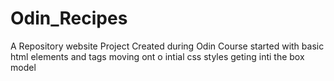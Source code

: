 # Odin_Recipes
A Repository website Project Created during Odin Course
started with basic html elements and tags
moving ont o intial css styles 
geting inti the box model

